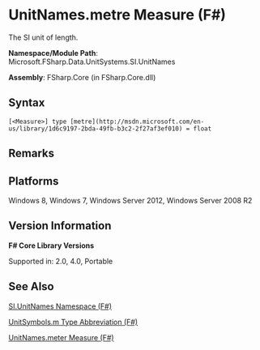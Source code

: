 # UnitNames.metre Measure (F#)

The SI unit of length.

**Namespace/Module Path**: Microsoft.FSharp.Data.UnitSystems.SI.UnitNames

**Assembly**: FSharp.Core (in FSharp.Core.dll)


## Syntax

```
[<Measure>] type [metre](http://msdn.microsoft.com/en-us/library/1d6c9197-2bda-49fb-b3c2-2f27af3ef010) = float
```

## Remarks

## Platforms
Windows 8, Windows 7, Windows Server 2012, Windows Server 2008 R2


## Version Information
**F# Core Library Versions**

Supported in: 2.0, 4.0, Portable




## See Also
[SI.UnitNames Namespace &#40;F&#35;&#41;](SI.UnitNames+Namespace+%28FSharp%29.md)

[UnitSymbols.m Type Abbreviation (F#)](http://msdn.microsoft.com/en-us/library/964afe1f-446b-4bfb-b70e-df4be49b89cd )

[UnitNames.meter Measure &#40;F&#35;&#41;](UnitNames.meter+Measure+%28FSharp%29.md)

